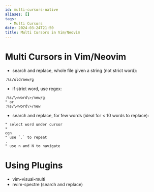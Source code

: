 ```yaml
---
id: multi-cursors-native
aliases: []
tags:
  - Multi Cursors
date: 2024-03-24T21:50
title: Multi Cursors in Vim/Neovim
---
```

<!-- 2024-03-24-2150 (March 24, 2024, 9:50 PM) -->

# Multi Cursors in Vim/Neovim
- search and replace, whole file given a string (not strict word):
```vim
:%s/old/new/g
```

- if strict word, use regex:
```vim
:%s/\<word\>/new/g
" or
:%s/\<word\>/new
```

- search and replace, for few words (ideal for < 10 words to replace):
```vim
" select word under cursor
*
cgn
" use `.` to repeat
.
" use n and N to navigate
```

# Using Plugins
- vim-visual-multi
- nvim-spectre (search and replace)
